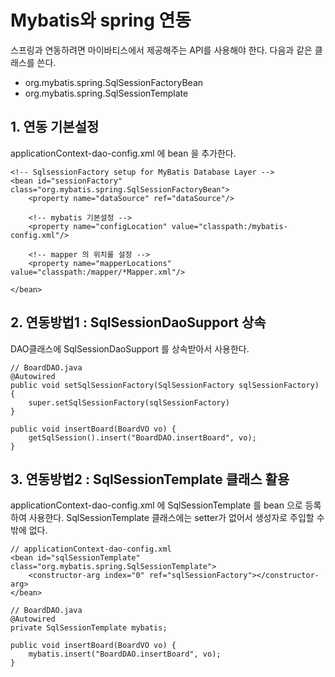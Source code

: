 # Mybatis와 spring 연동

스프링과 연동하려면 마이바티스에서 제공해주는 API를 사용해야 한다. 다음과 같은 클래스를 쓴다.

* org.mybatis.spring.SqlSessionFactoryBean
* org.mybatis.spring.SqlSessionTemplate

## 1. 연동 기본설정
applicationContext-dao-config.xml 에 bean 을 추가한다.

    <!-- SqlsessionFactory setup for MyBatis Database Layer -->
    <bean id="sessionFactory" class="org.mybatis.spring.SqlSessionFactoryBean">
        <property name="dataSource" ref="dataSource"/>

        <!-- mybatis 기본설정 -->
        <property name="configLocation" value="classpath:/mybatis-config.xml"/>
      
        <!-- mapper 의 위치를 설정 -->
        <property name="mapperLocations" value="classpath:/mapper/*Mapper.xml"/>

    </bean>

## 2. 연동방법1 : SqlSessionDaoSupport 상속
DAO클래스에 SqlSessionDaoSupport 를 상속받아서 사용한다.

    // BoardDAO.java
    @Autowired
    public void setSqlSessionFactory(SqlSessionFactory sqlSessionFactory) {
        super.setSqlSessionFactory(sqlSessionFactory)
    }

    public void insertBoard(BoardVO vo) {
        getSqlSession().insert("BoardDAO.insertBoard", vo);
    }

## 3. 연동방법2 : SqlSessionTemplate 클래스 활용
applicationContext-dao-config.xml 에 SqlSessionTemplate 를 bean 으로 등록하여 사용한다. SqlSessionTemplate 클래스에는 setter가 없어서 생성자로 주입할 수 밖에 없다.

    // applicationContext-dao-config.xml
    <bean id="sqlSessionTemplate" class="org.mybatis.spring.SqlSessionTemplate">
        <constructor-arg index="0" ref="sqlSessionFactory"></constructor-arg>
    </bean>

    // BoardDAO.java
    @Autowired
    private SqlSessionTemplate mybatis;

    public void insertBoard(BoardVO vo) {
        mybatis.insert("BoardDAO.insertBoard", vo);
    }